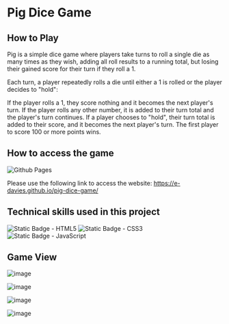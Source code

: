 # Pig Dice Game

## How to Play

Pig is a simple dice game where players take turns to roll a single die as many times as they wish, adding all roll results to a running total, but losing their gained score for their turn if they roll a 1.

Each turn, a player repeatedly rolls a die until either a 1 is rolled or the player decides to "hold":

If the player rolls a 1, they score nothing and it becomes the next player's turn.
If the player rolls any other number, it is added to their turn total and the player's turn continues.
If a player chooses to "hold", their turn total is added to their score, and it becomes the next player's turn.
The first player to score 100 or more points wins.

## How to access the game

![Github Pages](https://img.shields.io/badge/github%20pages-121013?style=for-the-badge&logo=github&logoColor=white)

Please use the following link to access the website: https://e-davies.github.io/pig-dice-game/

## Technical skills used in this project

![Static Badge - HTML5](https://img.shields.io/badge/HTML5-E34F26?style=for-the-badge&logo=html5&logoColor=white)
![Static Badge - CSS3](https://img.shields.io/badge/CSS3-1572B6?style=for-the-badge&logo=css3&logoColor=white)
![Static Badge - JavaScript](https://img.shields.io/badge/JavaScript-323330?style=for-the-badge&logo=javascript&logoColor=F7DF1E)

## Game View

![image](https://github.com/this-girl-shall-code/PigDiceGame/assets/141769052/423a2938-c9ea-4edf-8916-3ec67e931cea)

![image](https://github.com/this-girl-shall-code/PigDiceGame/assets/141769052/dd1ff99c-e63a-4c8d-82f3-9804f8d24001)

![image](https://github.com/this-girl-shall-code/PigDiceGame/assets/141769052/68690909-0a07-4b83-bfe8-733be9025ca9)

![image](https://github.com/this-girl-shall-code/PigDiceGame/assets/141769052/abc123f2-3798-433e-994f-6d6f8fb65395)
